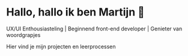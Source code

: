 # Hallo, hallo ik ben Martijn 👋

UX/UI Enthousiasteling | Beginnend front-end developer | Genieter van woordgrapjes

Hier vind je mijn projecten en leerprocessen 

<!--
**mviersel/mviersel** is a ✨ _special_ ✨ repository because its `README.md` (this file) appears on your GitHub profile.

Here are some ideas to get you started:

- 🔭 I’m currently working on ...
- 🌱 I’m currently learning ...
- 👯 I’m looking to collaborate on ...
- 🤔 I’m looking for help with ...
- 💬 Ask me about ...
- 📫 How to reach me: ...
- 😄 Pronouns: ...
- ⚡ Fun fact: ...
-->
